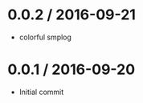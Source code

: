 
0.0.2 / 2016-09-21
==================

  * colorful smplog

0.0.1 / 2016-09-20
==================

  * Initial commit
